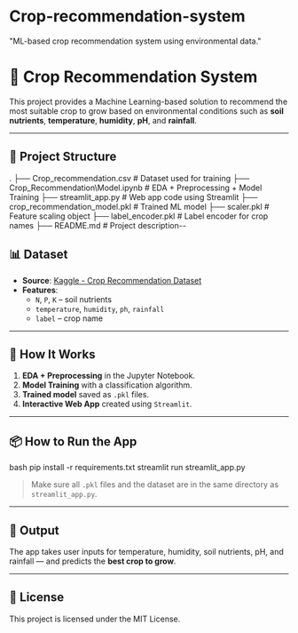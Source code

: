 # Crop-recommendation-system
"ML-based crop recommendation system using environmental data."

# 🌾 Crop Recommendation System

This project provides a Machine Learning-based solution to recommend the most suitable crop to grow based on environmental conditions such as **soil nutrients**, **temperature**, **humidity**, **pH**, and **rainfall**.

---

## 📁 Project Structure
.
├── Crop\_recommendation.csv             # Dataset used for training
├── Crop\_Recommendation\Model.ipynb  # EDA + Preprocessing + Model Training
├── streamlit\_app.py                    # Web app code using Streamlit
├── crop\_recommendation\_model.pkl       # Trained ML model
├── scaler.pkl                          # Feature scaling object
├── label\_encoder.pkl                   # Label encoder for crop names
├── README.md                           # Project description--

## 📊 Dataset

- **Source**: [Kaggle - Crop Recommendation Dataset](https://www.kaggle.com/datasets/madhuraatmarambhagat/crop-recommendation-dataset)
- **Features**:
  - `N`, `P`, `K` – soil nutrients
  - `temperature`, `humidity`, `ph`, `rainfall`
  - `label` – crop name

---

## 🚀 How It Works

1. **EDA + Preprocessing** in the Jupyter Notebook.
2. **Model Training** with a classification algorithm.
3. **Trained model** saved as `.pkl` files.
4. **Interactive Web App** created using `Streamlit`.

---

## 📦 How to Run the App

bash
pip install -r requirements.txt
streamlit run streamlit_app.py

> Make sure all `.pkl` files and the dataset are in the same directory as `streamlit_app.py`.

---

## 🎯 Output

The app takes user inputs for temperature, humidity, soil nutrients, pH, and rainfall — and predicts the **best crop to grow**.

---

## 📜 License

This project is licensed under the MIT License.

```
